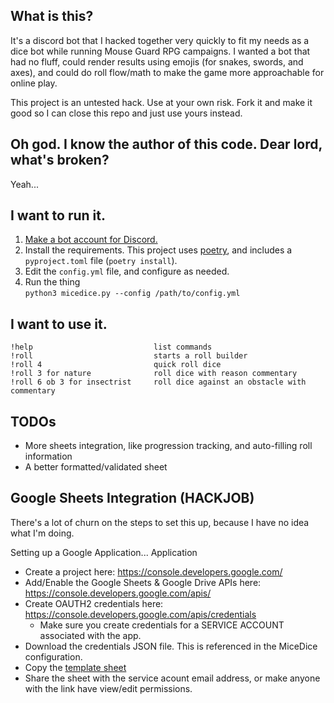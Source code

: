 ## What is this?
It's a discord bot that I hacked together very quickly to fit my needs as a dice bot while running Mouse Guard RPG campaigns. I wanted a bot that had no fluff, could render results using emojis (for snakes, swords, and axes), and could do roll flow/math to make the game more approachable for online play.

This project is an untested hack. Use at your own risk. Fork it and make it good so I can close this repo and just use yours instead.


## Oh god. I know the author of this code. Dear lord, what's broken?
Yeah...  


## I want to run it.
1. [Make a bot account for Discord.](https://discordpy.readthedocs.io/en/latest/discord.html)
2. Install the requirements. This project uses [poetry](https://python-poetry.org/), and includes a `pyproject.toml` file (`poetry install`).
3. Edit the `config.yml` file, and configure as needed.
4. Run the thing  
`python3 micedice.py --config /path/to/config.yml`

## I want to use it.
    !help                           list commands
    !roll                           starts a roll builder
    !roll 4                         quick roll dice
    !roll 3 for nature              roll dice with reason commentary
    !roll 6 ob 3 for insectrist     roll dice against an obstacle with commentary

## TODOs
* More sheets integration, like progression tracking, and auto-filling roll information
* A better formatted/validated sheet


## Google Sheets Integration (HACKJOB)
There's a lot of churn on the steps to set this up, because I have no idea what I'm doing.

Setting up a Google Application... Application  
- Create a project here: https://console.developers.google.com/
- Add/Enable the Google Sheets & Google Drive APIs here: https://console.developers.google.com/apis/
- Create OAUTH2 credentials here: https://console.developers.google.com/apis/credentials
    - Make sure you create credentials for a SERVICE ACCOUNT associated with the app.
- Download the credentials JSON file. This is referenced in the MiceDice configuration.
- Copy the [template sheet](https://docs.google.com/spreadsheets/d/1Ehj1Kc933fx8MCDSob_gUi1sJPIKDA0Yq-TAsKV7gQk/)
- Share the sheet with the service acount email address, or make anyone with the link have view/edit permissions.